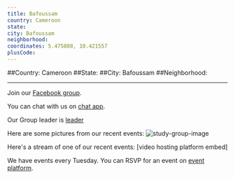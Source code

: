 ```yaml
---
title: Bafoussam
country: Cameroon
state: 
city: Bafoussam
neighborhood: 
coordinates: 5.475808, 10.421557
plusCode:
---
```


##Country: Cameroon
##State: 
##City: Bafoussam
##Neighborhood: 
*****
Join our [Facebook group](https://www.facebook.com/groups/free.code.camp.bafoussam).

You can chat with us on [chat app]().

Our Group leader is [leader]()

Here are some pictures from our recent events:
![study-group-image]()

Here's a stream of one of our recent events:
[video hosting platform embed]

We have events every Tuesday. You can RSVP for an event on [event platform]().
